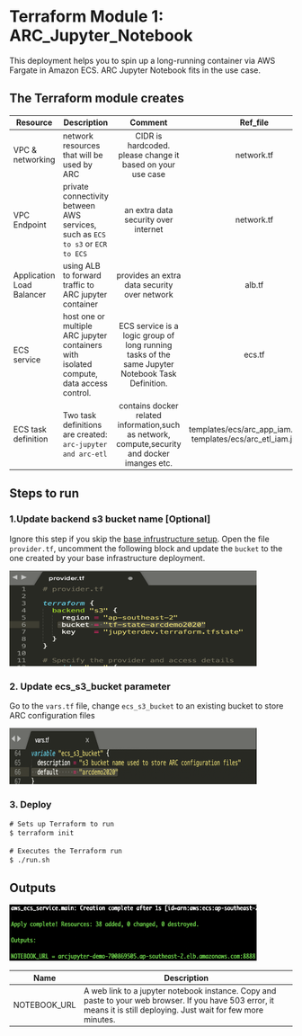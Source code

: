 # Terraform Module 1: ARC\_Jupyter\_Notebook

This deployment helps you to spin up a long-running container via AWS Fargate in Amazon ECS. ARC Jupyter Notebook fits in the use case. 

## The Terraform module creates 

| Resource | Description | Comment | Ref_file|
|----------|-------------|:---------:|:-----:|
| VPC & networking |network resources that will be used by ARC|CIDR is hardcoded. please change it based on your use case| network.tf|
| VPC Endpoint| private connectivity between AWS services, such as `ECS to s3` or `ECR to ECS` | an extra data security over internet| network.tf|
| Application Load Balancer| using ALB to forward traffic to ARC jupyter container |provides an extra data security over network|alb.tf|
| ECS service | host one or multiple ARC jupyter containers with isolated compute, data access control. |ECS service is a logic group of long running tasks of the same Jupyter Notebook Task Definition.| ecs.tf|
| ECS task definition |Two task definitions are created: `arc-jupyter and arc-etl`| contains docker related information,such as network, compute,security and docker imanges etc.| templates/ecs/arc_app_iam.json.tpl templates/ecs/arc_etl_iam.json.tpl |



## Steps to run

### 1.Update backend s3 bucket name [Optional]

Ignore this step if you skip the [base infrustructure setup](./base/README.md). Open the file `provider.tf`, uncomment the following block and update the `bucket` to the one created by your base infrastructure deployment.

<img src="../image/s3_backend.png" alt="drawing" width="440" height="170"/>

### 2. Update ecs\_s3\_bucket parameter 

Go to the `vars.tf` file, change `ecs_s3_bucket` to an existing bucket to store ARC configuration files

<img src="../image/param.png" alt="drawing" width="440" height="100"/>

### 3. Deploy
```
# Sets up Terraform to run
$ terraform init

# Executes the Terraform run
$ ./run.sh
```

## Outputs

<img src="../image/jupyter_output.png" alt="drawing" width="440" height="100"/>


| Name | Description |
|------|-------------|
| NOTEBOOK_URL | A web link to a jupyter notebook instance. Copy and paste to your web browser. If you have 503 error, it means it is still deploying. Just wait for few more minutes. |


